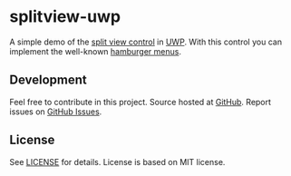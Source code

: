 # splitview-uwp
A simple demo of the [split view control](https://msdn.microsoft.com/en-us/windows/uwp/controls-and-patterns/split-view) in [UWP](https://msdn.microsoft.com/en-us/windows/uwp/get-started/whats-a-uwp). With this control you can implement the well-known [hamburger menus](http://www.windowscentral.com/why-microsoft-hamburger-menus-windows-10-phone).

## Development
Feel free to contribute in this project.
Source hosted at [GitHub](https://github.com/florianbussmann/splitview-uwp).
Report issues on [GitHub Issues](https://github.com/florianbussmann/splitview-uwp/issues).

## License
See [LICENSE](https://github.com/florianbussmann/splitview-uwp/blob/master/LICENSE) for details. License is based on MIT license.
